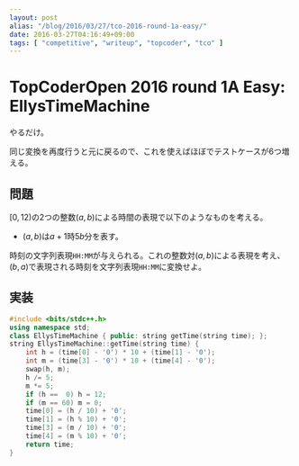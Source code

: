 ```yaml
---
layout: post
alias: "/blog/2016/03/27/tco-2016-round-1a-easy/"
date: 2016-03-27T04:16:49+09:00
tags: [ "competitive", "writeup", "topcoder", "tco" ]
---
```


# TopCoderOpen 2016 round 1A Easy: EllysTimeMachine

やるだけ。

同じ変換を再度行うと元に戻るので、これを使えばほぼでテストケースが$6$つ増える。

## 問題

$[0,12)$の2つの整数$(a,b)$による時間の表現で以下のようなものを考える。

-   $(a,b)$は$a+1$時$5b$分を表す。

時刻の文字列表現`HH:MM`が与えられる。これの整数対$(a,b)$による表現を考え、$(b,a)$で表現される時刻を文字列表現`HH:MM`に変換せよ。

## 実装

``` c++
#include <bits/stdc++.h>
using namespace std;
class EllysTimeMachine { public: string getTime(string time); };
string EllysTimeMachine::getTime(string time) {
    int h = (time[0] - '0') * 10 + (time[1] - '0');
    int m = (time[3] - '0') * 10 + (time[4] - '0');
    swap(h, m);
    h /= 5;
    m *= 5;
    if (h ==  0) h = 12;
    if (m == 60) m = 0;
    time[0] = (h / 10) + '0';
    time[1] = (h % 10) + '0';
    time[3] = (m / 10) + '0';
    time[4] = (m % 10) + '0';
    return time;
}
```
